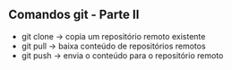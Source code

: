 ## Comandos git - Parte II
- git clone -> copia um repositório remoto existente
- git pull -> baixa conteúdo de repositórios remotos
- git push -> envia o conteúdo para o repositório remoto
